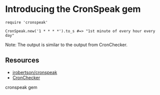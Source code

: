 # Introducing the CronSpeak gem

    require 'cronspeak'

    CronSpeak.new('1 * * * *').to_s #=> "1st minute of every hour every day"

Note: The output is similar to the output from CronChecker.

## Resources

* [jrobertson/cronspeak](https://github.com/jrobertson/cronspeak)
* [CronChecker](http://cronchecker.net/)

cronspeak gem
